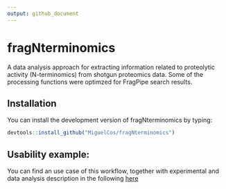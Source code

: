 ```yaml
---
output: github_document
---
```


<!-- README.md is generated from README.Rmd. Please edit that file -->



# fragNterminomics

<!-- badges: start -->
<!-- badges: end -->

A data analysis approach for extracting information related to proteolytic activity (N-terminomics) from shotgun proteomics data. Some of the processing functions were optimzed for FragPipe search results.

## Installation

You can install the development version of fragNterminomics by typing:

``` r
devtools::install_github("MiguelCos/fragNterminomics")
```

## Usability example: 

You can find an use case of this workflow, together with experimental and data analysis description in the following [here](https://github.com/MiguelCos/fragNterminomics/blob/master/report/reproducible_report_pkd_mice_model.md)



